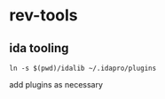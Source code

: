 # rev-tools

## ida tooling

```
ln -s $(pwd)/idalib ~/.idapro/plugins
```

add plugins as necessary